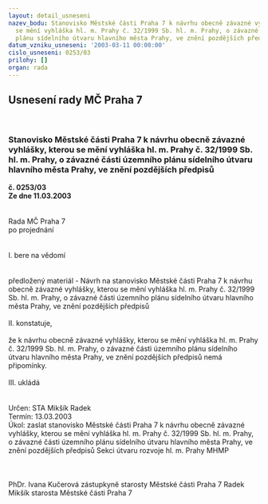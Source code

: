 ```yaml
---
layout: detail_usneseni
nazev_bodu: Stanovisko Městské části Praha 7 k návrhu obecně závazné vyhlášky, kterou
  se mění vyhláška hl. m. Prahy č. 32/1999 Sb. hl. m. Prahy, o závazné části územního
  plánu sídelního útvaru hlavního města Prahy, ve znění pozdějších předpisů
datum_vzniku_usneseni: '2003-03-11 00:00:00'
cislo_usneseni: 0253/03
prilohy: []
organ: rada
---
```

<div id="ucUsn_pList" class="usn">
	<span><h2>Usnesení rady MČ Praha 7 </h2>
<br></span><div class="standBody">
<span><h3>Stanovisko Městské části Praha 7 k návrhu obecně závazné vyhlášky, kterou se mění vyhláška hl. m. Prahy č. 32/1999 Sb. hl. m. Prahy, o závazné části územního plánu sídelního útvaru hlavního města Prahy, ve znění pozdějších předpisů</h3></span><div class="center">
		<strong>č. 0253/03</strong><br>
	</div>
<div class="center">
		<strong>Ze dne 11.03.2003</strong><br><br>
	</div>
<br>Rada MČ Praha 7<br>po projednání<br><br><br>I.	bere na vědomí<br><br> <br>předložený materiál -  Návrh  na stanovisko Městské části Praha 7 k návrhu obecně závazné vyhlášky, kterou se mění vyhláška hl. m. Prahy č. 32/1999 Sb. hl. m. Prahy, o závazné části územního plánu sídelního útvaru hlavního města Prahy, ve znění pozdějších předpisů<br><br>II.	konstatuje,<br><br>že k návrhu obecně závazné vyhlášky, kterou se mění vyhláška hl. m. Prahy č. 32/1999 Sb. hl. m. Prahy, o závazné části územního plánu sídelního útvaru hlavního města Prahy, ve znění pozdějších předpisů nemá připomínky.<br><br>III.	ukládá <br><br> <br>Určen:	STA Mikšík Radek<br>Termín: 13.03.2003<br>Úkol:	zaslat stanovisko Městské části Praha 7 k návrhu obecně závazné vyhlášky, kterou se mění vyhláška hl. m. Prahy č. 32/1999 Sb. hl. m. Prahy, o závazné části územního plánu sídelního útvaru hlavního města Prahy, ve znění pozdějších předpisů Sekci útvaru rozvoje hl. m. Prahy MHMP<br> <br> <br>	<br>PhDr. Ivana Kučerová zástupkyně starosty Městské části Praha 7	 Radek Mikšík starosta Městské části Praha 7<br>	<br><br>
</div>
</div>